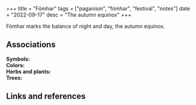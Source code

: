 +++
title = "Fómhar"
tags = ["paganism", "fómhar", "festival", "notes"]
date = "2022-09-17"
desc = "The autumn equinox"
+++

Fómhar marks the balance of night and day, the autumn equinox.

## Associations

**Symbols:**  
**Colors:**  
**Herbs and plants:**  
**Trees:**  

## Links and references
